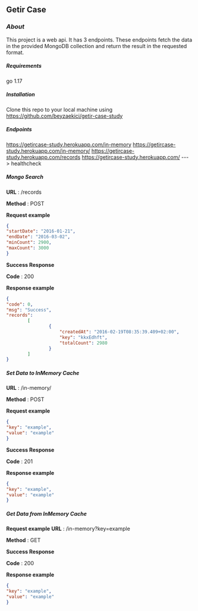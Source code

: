 ## Getir Case

### _About_

This project is a web api. It has 3 endpoints.
These endpoints fetch the data in the provided MongoDB collection and return the result in the requested format.

##### _Requirements_

go 1.17

##### _Installation_

Clone this repo to your local machine using https://github.com/beyzaekici/getir-case-study

##### _Endpoints_

https://getircase-study.herokuapp.com/in-memory
https://getircase-study.herokuapp.com/in-memory/
https://getircase-study.herokuapp.com/records
https://getircase-study.herokuapp.com/ ---> healthcheck

##### **_Mongo Search_**

**URL** :   /records

**Method** : POST

**Request example**

```json
{
"startDate": "2016-01-21",
"endDate": "2016-03-02",
"minCount": 2900,
"maxCount": 3000
}
```

**Success Response**

**Code** : 200

**Response example**

```json
{
"code": 0,
"msg": "Success",
"records":
        [
                {
                    "createdAt": "2016-02-19T08:35:39.409+02:00",
                    "key": "kkxEdhft",
                    "totalCount": 2980
                }
        ]
}
```

##### _Set Data to InMemory Cache_

**URL** : /in-memory/

**Method** : POST

**Request example**

```json
{
"key": "example",
"value": "example"
}
```

**Success Response**

**Code** : 201

**Response example**

```json
{
"key": "example",
"value": "example"
}
```

##### _Get Data from InMemory Cache_

**Request example**
**URL** : /in-memory?key=example

**Method** : GET

**Success Response**

**Code** : 200

**Response example**

```json
{
"key": "example",
"value": "example"
}
```

